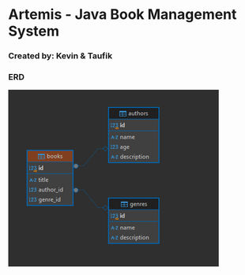 # Artemis - Java Book Management System
### Created by: Kevin & Taufik

### ERD
![alt text](image.png)

